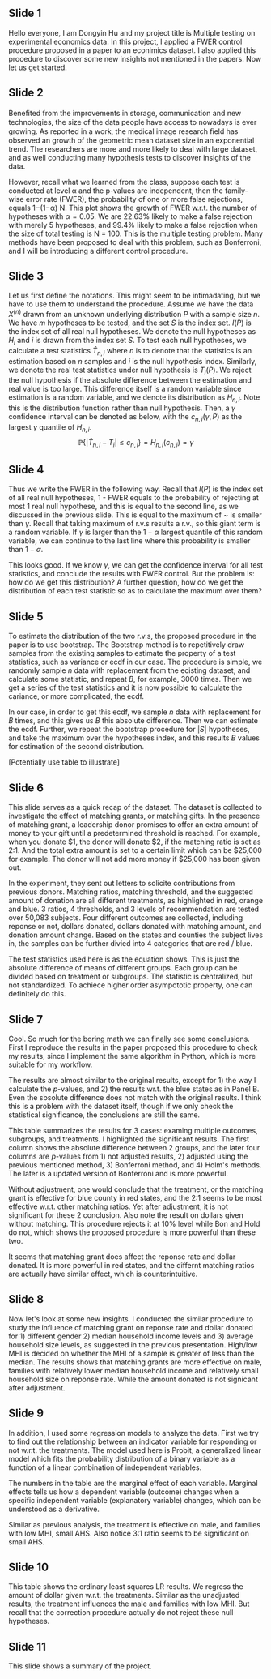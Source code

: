 ## Slide 1

Hello everyone, I am Dongyin Hu and my project title is Multiple testing on experimental economics data. In this project, I applied a FWER control procedure proposed in a paper to an econimics dataset. I also applied this procedure to discover some new insights not mentioned in the papers. Now let us get started.

## Slide 2

Beneﬁted from the improvements in storage, communication and new technologies, the size of the data people have access to nowadays is ever growing. As reported in a work, the medical image research ﬁeld has observed an growth of the geometric mean dataset size in an exponential trend. The researchers are more and more likely to deal with large dataset, and as well conducting many hypothesis tests to discover insights of the data. 

However, recall what we learned from the class, suppose each test is conducted at level α and the p-values are independent, then the family-wise error rate (FWER), the probability of one or more false rejections, equals 1−(1−α) N. This plot shows the growth of FWER w.r.t. the number of hypotheses with $\alpha = 0.05$. We are 22.63% likely to make a false rejection with merely 5 hypotheses, and 99.4% likely to make a false rejection when the size of total testing is N = 100. This is the multiple testing problem. Many methods have been proposed to deal with this problem, such as Bonferroni, and I will be introducing a different control procedure.

## Slide 3

Let us first define the notations. This might seem to be intimadating, but we have to use them to understand the procedure. Assume we have the data $X^{(n)}$ drawn from an unknown underlying distribution $P$ with a sample size $n$. We have $m$ hypotheses to be tested, and the set $S$ is the index set. $I(P)$ is the index set of all real null hypotheses. We denote the null hypotheses as $H_i$ and $i$ is drawn from the index set $S$. To test each null hypotheses, we calculate a test statistics $\hat{T}_{n,i}$ where $n$ is to denote that the statistics is an estimation based on $n$ samples and $i$ is the null hypothesis index. Similarly, we donote the real test statistics under null hypothesis is $T_i(P)$. We reject the null hypothesis if the absolute difference between the estimation and real value is too large. This difference itself is a random variable since estimation is a random variable, and we denote its distribution as $H_{n,i}$. Note this is the distribution function rather than null hypothesis. Then, a $\gamma$ confidence interval can be denoted as below, with the $c_{n,i}(\gamma, P)$ as the largest $\gamma$ quantile of $H_{n, i}$.
$$
\mathbb{P}\{|\hat{T}_{n,i} - T_i| \le c_{n, i}\} = H_{n,i}(c_{n,i}) = \gamma
$$

## Slide 4

Thus we write the FWER in the following way. Recall that $I(P)$ is the index set of all real null hypotheses, 1 - FWER equals to the probability of rejecting at most 1 real null hypothese, and this is equal to the second line, as we discussed in the previous slide. This is equal to the maximum of ~ is smaller than $\gamma$. Recall that taking maximum of r.v.s results a r.v., so this giant term is a random variable. If $\gamma$ is larger than the $1-\alpha$ largest quantile of this random variable, we can continue to the last line where this probability is smaller than $1-\alpha$. 

This looks good. If we know $\gamma$, we can get the confidence interval for all test statistics, and conclude the results with FWER control. But the problem is: how do we get this distribution? A further question, how do we get the distribution of each test statistic so as to calculate the maximum over them?

## Slide 5

To estimate the distribution of the two r.v.s, the proposed procedure in the paper is to use bootstrap. The Bootstrap method is to repetitively draw samples from the existing samples to estimate the property of a test statistics, such as variance or ecdf in our case. The procedure is simple, we randomly sample $n$ data with replacement from the ecisting dataset, and calculate some statistic, and repeat $B$, for example, 3000 times. Then we get a series of the test statistics and it is now possible to calculate the cariance, or more complicated, the ecdf.

In our case, in order to get this ecdf, we sample $n$ data with replacement for $B$ times, and this gives us $B$ this absolute difference. Then we can estimate the ecdf. Further, we repeat the bootstrap procedure for $|S|$ hypotheses, and take the maximum over the hypotheses index, and this results $B$ values for estimation of the second distribution.

[Potentially use table to illustrate]

## Slide 6

This slide serves as a quick recap of the dataset. The dataset is collected to investigate the effect of matching grants, or matching gifts. In the presence of matching grant, a leadership donor promises to offer an extra amount of money to your gift until a predetermined threshold is reached. For example, when you donate \$1, the donor will donate \$2, if the matching ratio is set as 2:1. And the total extra amount is set to a certain limit which can be \$25,000 for example. The donor will not add more money if \$25,000 has been given out.

In the experiment, they sent out letters to solicite contributions from previous donors. Matching ratios, matching threshold, and the suggested amount of donation are all different treatments, as highlighted in red, orange and blue. 3 ratios, 4 thresholds, and 3 levels of recommendation are tested over 50,083 subjects. Four different outcomes are collected, including reponse or not, dollars donated, dollars donated with matching amount, and donation amount change. Based on the states and counties the subject lives in, the samples can be further divied into 4 categories that are red / blue.

The test statistics used here is as the equation shows. This is just the absolute difference of means of different groups. Each group can be divided based on treatment or subgroups. The statistic is centralized, but not standardized. To achiece higher order asympototic property, one can definitely do this.

## Slide 7

Cool. So much for the boring math we can finally see some conclusions. First I reproduce the results in the paper proposed this procedure to check my results, since I implement the same algorithm in Python, which is more suitable for my workflow.

The results are almost similar to the original results, except for 1) the way I calculate the $p$-values, and 2) the results wr.t. the blue states as in Panel B. Even the sbsolute difference does not match with the original results. I think this is a problem with the dataset itself, though if we only check the statistical significance, the conclusions are still the same.

This table summarizes the results for 3 cases: examing multiple outcomes, subgroups, and treatments. I highlighted the significant results. The first column shows the absolute difference between 2 groups, and the later four columns are $p$-values from 1) not adjusted results, 2) adjusted using the previous mentioned method, 3) Bonferroni method, and 4) Holm's methods. The later is a updated version of Bonferroni and is more powerful.

Without adjustment, one would conclude that the treatment, or the matching grant is effective for blue county in red states, and the 2:1 seems to be most effective w.r.t. other matching ratios. Yet after adjustment, it is not significant for these 2 conclusion. Also note the result on dollars given without matching. This procedure rejects it at 10% level while Bon and Hold do not, which shows the proposed procedure is more powerful than these two.

It seems that matching grant does affect the reponse rate and dollar donated. It is more powerful in red states, and the differnt matching ratios are actually have similar effect, which is counterintuitive.

## Slide 8

Now let's look at some new insights. I conducted the similar procedure to study the influence of matching grant on reponse rate and dollar donated for 1) different gender 2) median household income levels and 3) average household size levels, as suggested in the previous presentation. High/low MHI is decided on whether the MHI of a sample is greater of less than the median. The results shows that matching grants are more effective on male, families with relatively lower median household income and relatively small household size on reponse rate. While the amount donated is not signicant after adjustment.

## Slide 9

In addition, I used some regression models to analyze the data.  First we try to find out the relationship between an indicator variable for responding or not w.r.t. the treatments. The model used here is Probit, a generalized linear model which fits the probability distribution of a binary variable as a function of a linear combination of independent variables.

The numbers in the table are the marginal effect of each variable. Marginal effects tells us how a dependent variable (outcome) changes when a specific independent variable (explanatory variable) changes, which can be understood as a derivative.

Similar as previous analysis, the treatment is effective on male, and families with low MHI, small AHS. Also notice 3:1 ratio seems to be significant on small AHS.

## Slide 10

This table shows the ordinary least squares LR results. We regress the amount of dollar given w.r.t. the treatments. Similar as the unadjusted results, the treatment influences the male and families with low MHI. But recall that the correction procedure actually do not reject these null hypotheses.

## Slide 11

This slide shows a summary of the project.
